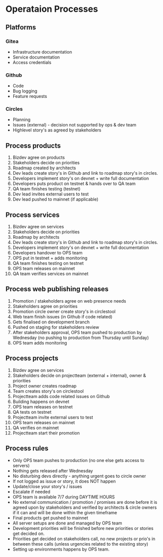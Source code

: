 # Operataion Processes 

## Platforms

### Gitea

- Infrastructure documentation
- Service documentation
- Access credentials

### Github

- Code
- Bug logging 
- Feature requests

### Circles

- Planning
- Issues (external) - decision not supported by ops & dev team
- Highlevel story's as agreed by stakeholders


## Process products 
1. Bizdev agree on products
2. Stakeholders decide on priorities 
3. Roadmap created by architects
4. Dev leads create story's in Github and link to roadmap story's in circles.
5. Developers implement story's on devnet + write full documentation
6. Developers puts product on testnet & hands over to QA team 
7. QA team finishes testing (testnet) 
8. Dev lead invites external users to test 
9. Dev lead pushed to mainnet (if applicable)


## Process services
1. Bizdev agree on services 
2. Stakeholders decide on priorities 
3. Roadmap by architects
4. Dev leads create story's in Github and link to roadmap story's in circles.
5. Developers implement story's on devnet + write full documentation
6. Developers handover to OPS team
7. OPS put in testnet + adds monitoring 
8. QA team finishes testing on testnet
9. OPS team releases on mainnet
10. QA team verifies services on mainnet


## Process web publishing releases
1. Promotion / stakeholders agree on web presence needs 
2. Stakeholders agree on priorities 
3. Promotion circle owner create story's in circlestool 
4. Web team finish issues (in Github if code related)
5. Gets finalised on development branch
6. Pushed on staging for stakeholders review 
7. After stakeholders approval, OPS team pushed to production by Wednesday (no pushing to production from Thursday until Sunday)
8. OPS team adds monitoring 

## Process projects
1. Bizdev agree on services 
2. Stakeholders decide on projectteam (external + internal), owner & priorities 
3. Project owner creates roadmap 
4. Team creates story's on circlestool
5. Projectteam adds code related issues on Github 
6. Building happens on devnet 
7. OPS team releases on testnet
8. QA tests on testnet
9. Projectteam invite external users to test 
10. OPS team releases on mainnet 
11. QA verifies on mainnet 
12. Projectteam start their promotion


## Process rules
- Only OPS team pushes to production (no one else gets access to servers) 
- Nothing gets released after Wednesday 
- No disturbing devs directly - anything urgent goes to circle owner 
- If not logged as issue or story, it does NOT happen
- Update/close your story's / issues
- Escalate if needed 
- OPS team is available 7/7 during DAYTIME HOURS 
- No external communication / promotion / promises are done before it is agreed upon by stakeholders and verified by architects & circle owners if it can and will be done within the given timeframe 
- Final products get pushed to mainnet 
- All server setups are done and managed by OPS team
- Development priorities will be finished before new priorities or stories get decided on. 
- Priorities get decided on stakeholders call, no new projects or prio's in between these calls (unless urgencies related to the existing story)
- Setting up environments happens by OPS team. 

